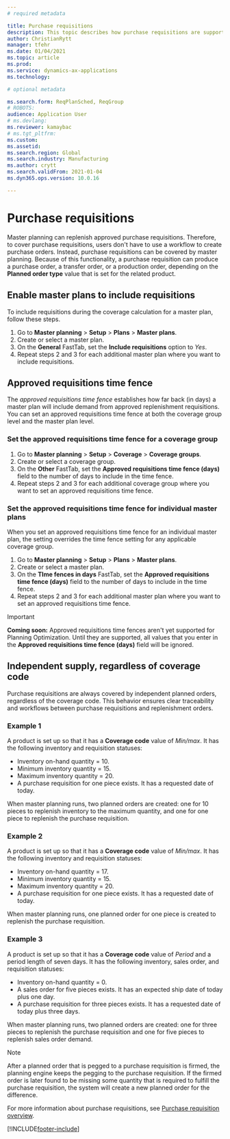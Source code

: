 ```yaml
---
# required metadata

title: Purchase requisitions
description: This topic describes how purchase requisitions are supported in Planning Optimization.
author: ChristianRytt
manager: tfehr
ms.date: 01/04/2021
ms.topic: article
ms.prod: 
ms.service: dynamics-ax-applications
ms.technology: 

# optional metadata

ms.search.form: ReqPlanSched, ReqGroup
# ROBOTS: 
audience: Application User
# ms.devlang: 
ms.reviewer: kamaybac
# ms.tgt_pltfrm: 
ms.custom: 
ms.assetid: 
ms.search.region: Global
ms.search.industry: Manufacturing
ms.author: crytt
ms.search.validFrom: 2021-01-04
ms.dyn365.ops.version: 10.0.16

---
```

# Purchase requisitions

Master planning can replenish approved purchase requisitions. Therefore, to cover purchase requisitions, users don't have to use a workflow to create purchase orders. Instead, purchase requisitions can be covered by master planning. Because of this functionality, a purchase requisition can produce a purchase order, a transfer order, or a production order, depending on the **Planned order type** value that is set for the related product.

## Enable master plans to include requisitions

To include requisitions during the coverage calculation for a master plan, follow these steps.

1. Go to **Master planning** \> **Setup** \> **Plans** \> **Master plans**.
1. Create or select a master plan.
1. On the **General** FastTab, set the **Include requisitions** option to *Yes*.
1. Repeat steps 2 and 3 for each additional master plan where you want to include requisitions.

## Approved requisitions time fence

The *approved requisitions time fence* establishes how far back (in days) a master plan will include demand from approved replenishment requisitions. You can set an approved requisitions time fence at both the coverage group level and the master plan level.

### Set the approved requisitions time fence for a coverage group

1. Go to **Master planning** \> **Setup** \> **Coverage** \> **Coverage groups**.
1. Create or select a coverage group.
1. On the **Other** FastTab, set the **Approved requisitions time fence (days)** field to the number of days to include in the time fence.
1. Repeat steps 2 and 3 for each additional coverage group where you want to set an approved requisitions time fence.

### Set the approved requisitions time fence for individual master plans

When you set an approved requisitions time fence for an individual master plan, the setting overrides the time fence setting for any applicable coverage group.

1. Go to **Master planning** \> **Setup** \> **Plans** \> **Master plans**.
1. Create or select a master plan.
1. On the **TIme fences in days** FastTab, set the **Approved requisitions time fence (days)** field to the number of days to include in the time fence.
1. Repeat steps 2 and 3 for each additional master plan where you want to set an approved requisitions time fence.

> [!IMPORTANT]
> **Coming soon:** Approved requisitions time fences aren't yet supported for Planning Optimization. Until they are supported, all values that you enter in the **Approved requisitions time fence (days)** field will be ignored.

## Independent supply, regardless of coverage code

Purchase requisitions are always covered by independent planned orders, regardless of the coverage code. This behavior ensures clear traceability and workflows between purchase requisitions and replenishment orders.

### Example 1

A product is set up so that it has a **Coverage code** value of *Min/max*. It has the following inventory and requisition statuses:

- Inventory on-hand quantity = 10.
- Minimum inventory quantity = 15.
- Maximum inventory quantity = 20.
- A purchase requisition for one piece exists. It has a requested date of today.

When master planning runs, two planned orders are created: one for 10 pieces to replenish inventory to the maximum quantity, and one for one piece to replenish the purchase requisition.

### Example 2

A product is set up so that it has a **Coverage code** value of *Min/max*. It has the following inventory and requisition statuses:

- Inventory on-hand quantity = 17.
- Minimum inventory quantity = 15.
- Maximum inventory quantity = 20.
- A purchase requisition for one piece exists. It has a requested date of today.

When master planning runs, one planned order for one piece is created to replenish the purchase requisition.

### Example 3

A product is set up so that it has a **Coverage code** value of *Period* and a period length of seven days. It has the following inventory, sales order, and requisition statuses:

- Inventory on-hand quantity = 0.
- A sales order for five pieces exists. It has an expected ship date of today plus one day.
- A purchase requisition for three pieces exists. It has a requested date of today plus three days.

When master planning runs, two planned orders are created: one for three pieces to replenish the purchase requisition and one for five pieces to replenish sales order demand.

> [!NOTE]
> After a planned order that is pegged to a purchase requisition is firmed, the planning engine keeps the pegging to the purchase requisition. If the firmed order is later found to be missing some quantity that is required to fulfill the purchase requisition, the system will create a new planned order for the difference.

For more information about purchase requisitions, see [Purchase requisition overview](../../procurement/purchase-requisitions-overview.md).


[!INCLUDE[footer-include](../../../includes/footer-banner.md)]